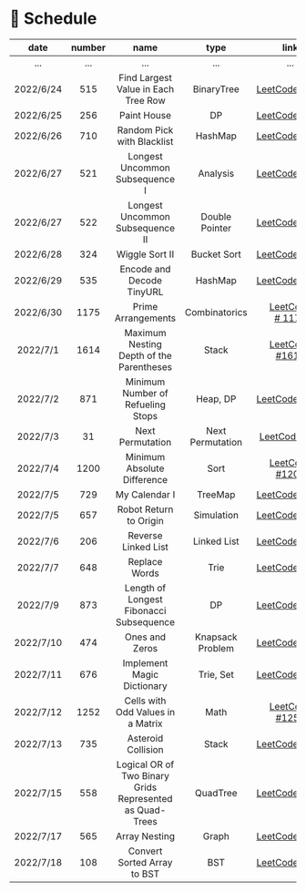 # 📆 Schedule

| date      | number | name                                                     | type             | link                                                                                                    | difficulty | capable |
|:---------:|:------:|:--------------------------------------------------------:|:----------------:|:-------------------------------------------------------------------------------------------------------:|:----------:|:-------:|
| ...       | ...    | ...                                                      | ...              | ...                                                                                                     | ...        | ...     |
| 2022/6/24 | 515    | Find Largest Value in Each Tree Row                      | BinaryTree       | [LeetCode #515](https://leetcode.cn/problems/find-largest-value-in-each-tree-row/)                      | Medium     | ✔️      |
| 2022/6/25 | 256    | Paint House                                              | DP               | [LeetCode #256](https://leetcode.cn/problems/JEj789/)                                                   | Medium     | ❌       |
| 2022/6/26 | 710    | Random Pick with Blacklist                               | HashMap          | [LeetCode #710](https://leetcode.cn/problems/random-pick-with-blacklist/)                               | Hard       | ❌       |
| 2022/6/27 | 521    | Longest Uncommon Subsequence I                           | Analysis         | [LeetCode #521](https://leetcode.cn/problems/longest-uncommon-subsequence-i/)                           | Easy       | ✔️      |
| 2022/6/27 | 522    | Longest Uncommon Subsequence II                          | Double Pointer   | [LeetCode #522](https://leetcode.cn/problems/longest-uncommon-subsequence-ii/)                          | Medium     | ❌       |
| 2022/6/28 | 324    | Wiggle Sort II                                           | Bucket Sort      | [LeetCode #324](https://leetcode.cn/problems/wiggle-sort-ii/)                                           | Medium     | ❌       |
| 2022/6/29 | 535    | Encode and Decode TinyURL                                | HashMap          | [LeetCode #535](https://leetcode.cn/problems/encode-and-decode-tinyurl/)                                | Medium     | ✔️      |
| 2022/6/30 | 1175   | Prime Arrangements                                       | Combinatorics    | [LeetCode # 1175](https://leetcode.cn/problems/prime-arrangements/)                                     | Easy       | ✔️      |
| 2022/7/1  | 1614   | Maximum Nesting Depth of the Parentheses                 | Stack            | [LeetCode #1614](https://leetcode.cn/problems/maximum-nesting-depth-of-the-parentheses/)                | Easy       | ✔️      |
| 2022/7/2  | 871    | Minimum Number of Refueling Stops                        | Heap, DP         | [LeetCode #871](https://leetcode.cn/problems/minimum-number-of-refueling-stops/)                        | Hard       | ❌       |
| 2022/7/3  | 31     | Next Permutation                                         | Next Permutation | [LeetCode #31](https://leetcode.cn/problems/next-permutation/)                                          | Medium     | ❌       |
| 2022/7/4  | 1200   | Minimum Absolute Difference                              | Sort             | [LeetCode #1200](https://leetcode.cn/problems/minimum-absolute-difference/)                             | Easy       | ✔️      |
| 2022/7/5  | 729    | My Calendar I                                            | TreeMap          | [LeetCode #729](https://leetcode.cn/problems/my-calendar-i/)                                            | Medium     | ❌       |
| 2022/7/5  | 657    | Robot Return to Origin                                   | Simulation       | [LeetCode #657](https://leetcode.cn/problems/robot-return-to-origin/)                                   | Easy       | ✔️      |
| 2022/7/6  | 206    | Reverse Linked List                                      | Linked List      | [LeetCode #206](https://leetcode.cn/problems/reverse-linked-list/)                                      | Easy       | ✔️      |
| 2022/7/7  | 648    | Replace Words                                            | Trie             | [LeetCode #648](https://leetcode.cn/problems/replace-words/)                                            | Medium     | ✔️      |
| 2022/7/9  | 873    | Length of Longest Fibonacci Subsequence                  | DP               | [LeetCode #873](https://leetcode.cn/problems/length-of-longest-fibonacci-subsequence/)                  | Medium     | ❌       |
| 2022/7/10 | 474    | Ones and Zeros                                           | Knapsack Problem | [LeetCode #474](https://leetcode.cn/problems/ones-and-zeroes/)                                          | Medium     | ❌       |
| 2022/7/11 | 676    | Implement Magic Dictionary                               | Trie, Set        | [LeetCode #676](https://leetcode.cn/problems/implement-magic-dictionary/)                               | Medium     | ✔️      |
| 2022/7/12 | 1252   | Cells with Odd Values in a Matrix                        | Math             | [LeetCode #1252](https://leetcode.cn/problems/cells-with-odd-values-in-a-matrix/)                       | Easy       | ✔️      |
| 2022/7/13 | 735    | Asteroid Collision                                       | Stack            | [LeetCode #735](https://leetcode.cn/problems/asteroid-collision/)                                       | Medium     | ❌       |
| 2022/7/15 | 558    | Logical OR of Two Binary Grids Represented as Quad-Trees | QuadTree         | [LeetCode #558](https://leetcode.cn/problems/logical-or-of-two-binary-grids-represented-as-quad-trees/) | Medium     | ❌       |
| 2022/7/17 | 565    | Array Nesting                                            | Graph            | [LeetCode #565](https://leetcode.cn/problems/array-nesting/)                                            | Medium     | ❌       |
| 2022/7/18 | 108    | Convert Sorted Array to BST                              | BST              | [LeetCode #108](https://leetcode.cn/problems/convert-sorted-array-to-binary-search-tree/)               | Easy       | ✔️      |
